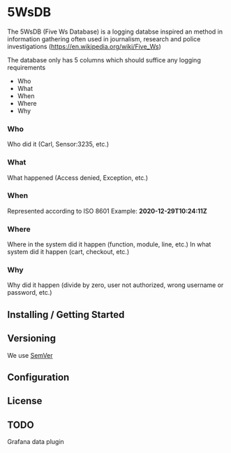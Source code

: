 # 5WsDB

The 5WsDB (Five Ws Database) is a logging databse inspired an method in information gathering often used in journalism, research and police investigations (https://en.wikipedia.org/wiki/Five_Ws)

The database only has 5 columns which should suffice any logging requirements

- Who
- What
- When
- Where
- Why

### Who

Who did it (Carl, Sensor:3235, etc.)

### What

What happened (Access denied, Exception, etc.)

### When

Represented according to ISO 8601
Example: **2020-12-29T10:24:11Z**


### Where

Where in the system did it happen (function, module, line, etc.)
In what system did it happen (cart, checkout, etc.)

### Why

Why did it happen (divide by zero, user not authorized, wrong username or password, etc.)

## Installing / Getting Started


## Versioning

 We use [SemVer](https://semver.org/)

## Configuration


## License

## TODO

Grafana data plugin